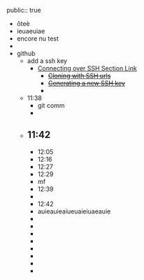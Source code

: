 public:: true

- ôteè
- ieuaeuiae
- encore nu test
-
- github
	- add a ssh key
		- [Connecting over SSH Section Link ](https://docs.github.com/en/get-started/quickstart/set-up-git#connecting-over-ssh)
			- ~~[Cloning with SSH urls](https://docs.github.com/en/github/getting-started-with-github/about-remote-repositories/#cloning-with-ssh-urls)~~
			- ~~[Generating a new SSH key](https://docs.github.com/en/articles/generating-a-new-ssh-key-and-adding-it-to-the-ssh-agent)~~
			-
	- 11:38
		- git comm
		-
	- 11:42
		-
		- 12:05
		- 12:16
		- 12:27
		- 12:29
		- mf
		- 12:39
		-
		- 12:42
		- auieauieaiueuaieiuaeauie
		-
		-
		-
		-
		-
		-
		-
		-